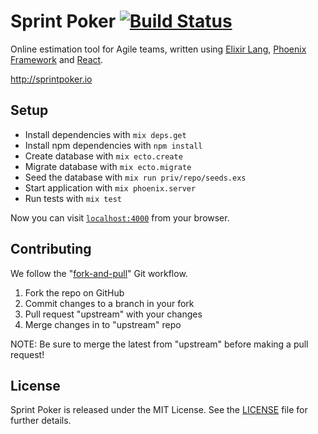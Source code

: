# Sprint Poker [![Build Status](https://magnum.travis-ci.com/elpassion-labs/sprint-poker.svg?token=2hV2k43pXSF8AQERy7Fx&branch=master)](https://magnum.travis-ci.com/elpassion-labs/sprint-poker)

Online estimation tool for Agile teams, written using [Elixir Lang], [Phoenix Framework] and [React].

http://sprintpoker.io

## Setup

- Install dependencies with `mix deps.get`
- Install npm dependencies with `npm install`
- Create database with `mix ecto.create`
- Migrate database with `mix ecto.migrate`
- Seed the database with `mix run priv/repo/seeds.exs`
- Start application with `mix phoenix.server`
- Run tests with `mix test`

Now you can visit [`localhost:4000`](http://localhost:4000) from your browser.

## Contributing

We follow the "[fork-and-pull]" Git workflow.

1. Fork the repo on GitHub
2. Commit changes to a branch in your fork
3. Pull request "upstream" with your changes
4. Merge changes in to "upstream" repo

NOTE: Be sure to merge the latest from "upstream" before making a pull request!

## License

Sprint Poker is released under the MIT License. See the [LICENSE] file for further details.

[Elixir Lang]: http://elixir-lang.org
[Phoenix Framework]: http://www.phoenixframework.org
[React]: http://facebook.github.io/react
[fork-and-pull]: https://help.github.com/articles/using-pull-requests
[LICENSE]: LICENSE
